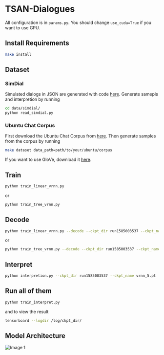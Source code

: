 # TSAN-Dialogues

All configuration is in `params.py`. You should change `use_cuda=True` if you want to use GPU.

## Install Requirements

```bash
make install
```

## Dataset

### SimDial

Simulated dialogs in JSON are generated with code [here](https://github.com/snakeztc/SimDial).
Generate samepls and interpretion by running

```bash
cd data/simdial/
python read_simdial.py
```

### Ubuntu Chat Corpus

First download the Ubuntu Chat Corpus from [here](https://daviduthus.org/UCC/).
Then generate samples from the corpus by running

```bash
make dataset data_path=path/to/your/ubuntu/corpus
```


If you want to use GloVe, download it [here](https://nlp.stanford.edu/projects/glove/).

## Train  

```bash
python train_linear_vrnn.py
```

or

```bash
python train_tree_vrnn.py
```

## Decode

```bash
python train_linear_vrnn.py --decode --ckpt_dir run1585003537 --ckpt_name vrnn_5.pt
```

or

```bash
python train_tree_vrnn.py --decode --ckpt_dir run1585003537 --ckpt_name vrnn_5.pt
```

## Interpret

```bash
python interpretion.py --ckpt_dir run1585003537 --ckpt_name vrnn_5.pt
```

## Run all of them

```bash
python train_interpret.py
```

and to view the result

```bash
tensorboard --logdir /log/ckpt_dir/
```

## Model Architecture

![Image 1](imgs/dialog_attn_2.PNG)
